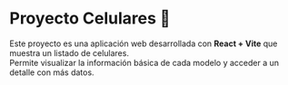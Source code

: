 # Proyecto Celulares 📱

Este proyecto es una aplicación web desarrollada con **React + Vite** que muestra un listado de celulares.  
Permite visualizar la información básica de cada modelo y acceder a un detalle con más datos.  
